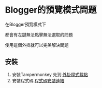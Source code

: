 # Blogger的預覽模式問題
在Blogger預覽模式下 

都會有左鍵無法點擊無法選取的問題

使用這個外掛就可以完美解決問題

## 安裝
1. 安裝Tampermonkey
先到 [外掛程式載點](https://chrome.google.com/webstore/detail/tampermonkey/dhdgffkkebhmkfjojejmpbldmpobfkfo 'Tampermonkey 外掛') 
2. 安裝程式碼
[程式碼安裝連結](https://github.com/dwcoop/Blogger_FixPreview/raw/master/Blogge_FixPreview-zh-TW.user.js "安裝")